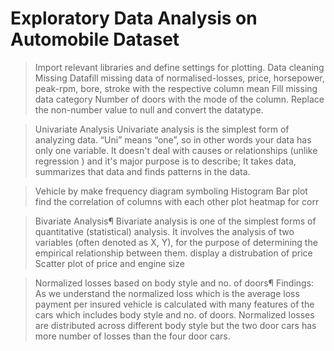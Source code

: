 # Exploratory Data Analysis on Automobile Dataset

>Import relevant libraries and define settings for plotting.
>Data cleaning
>Missing Datafill
missing data of normalised-losses, price, horsepower, peak-rpm, bore, stroke with the respective column mean Fill missing data category Number of doors with the mode of the column.
>Replace the non-number value to null and convert the datatype.

>Univariate Analysis
Univariate analysis is the simplest form of analyzing data. “Uni” means “one”, so in other words your data has only one variable. 
It doesn't deal with causes or relationships (unlike regression ) and it's major purpose is to describe; It takes data, summarizes that data and finds patterns in the data.

>Vehicle by make frequency diagram
>symboling Histogram
>Bar plot 
>find the correlation of columns with each other
>plot heatmap for corr

>Bivariate Analysis¶
Bivariate analysis is one of the simplest forms of quantitative (statistical) analysis. It involves the analysis of two variables (often denoted as X, Y), 
for the purpose of determining the empirical relationship between them.
>display a distrubation of price
>Scatter plot of price and engine size

>Normalized losses based on body style and no. of doors¶
Findings: As we understand the normalized loss which is the average loss payment per insured vehicle is calculated with many features of the cars which includes
>body style and no. of doors. Normalized losses are distributed across different body style but the two door cars has more number of losses than the four door cars.

